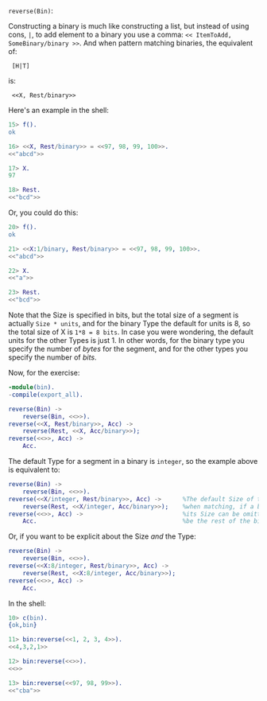 `reverse(Bin)`:

Constructing a binary is much like constructing a list, but instead of using cons, `|`, to add element to a binary you use a comma: `<< ItemToAdd, SomeBinary/binary >>`.  And when pattern matching binaries, the equivalent of:

     [H|T]
    
is: 
 
     <<X, Rest/binary>>

Here's an example in the shell:
```erlang
15> f().                                     
ok

16> <<X, Rest/binary>> = <<97, 98, 99, 100>>.
<<"abcd">>

17> X.
97

18> Rest.
<<"bcd">>
```

Or, you could do this:
```erlang
20> f().
ok

21> <<X:1/binary, Rest/binary>> = <<97, 98, 99, 100>>.
<<"abcd">>

22> X.
<<"a">>

23> Rest.
<<"bcd">>
```
Note that the Size is specified in bits, but the total size of a segment is actually `Size * units`, and for the binary Type the default for units is 8, so the total size of X is `1*8 = 8 bits`.  In case you were wondering, the default units for the other Types is just 1.  In other words, for the binary type you specify the number of *bytes* for the segment, and for the other types you specify the number of *bits*.

Now, for the exercise:

```erlang
-module(bin).
-compile(export_all).

reverse(Bin) ->
    reverse(Bin, <<>>).
reverse(<<X, Rest/binary>>, Acc) ->
    reverse(Rest, <<X, Acc/binary>>);
reverse(<<>>, Acc) ->
    Acc.
```

The default Type for a segment in a binary is `integer`, so the example above is equivalent to:
```erlang
reverse(Bin) ->
    reverse(Bin, <<>>).
reverse(<<X/integer, Rest/binary>>, Acc) ->      %The default Size of the integer Type is 8 bits, and
    reverse(Rest, <<X/integer, Acc/binary>>);    %when matching, if a binary Type is the last segment
reverse(<<>>, Acc) ->                            %its Size can be omitted, and its default Size will
    Acc.                                         %be the rest of the binary that you are matching against.
```

Or, if you want to be explicit about the Size *and* the Type:

```erlang
reverse(Bin) ->
    reverse(Bin, <<>>).
reverse(<<X:8/integer, Rest/binary>>, Acc) ->
    reverse(Rest, <<X:8/integer, Acc/binary>>);
reverse(<<>>, Acc) ->
    Acc.
```

In the shell:
```erlang
10> c(bin).
{ok,bin}

11> bin:reverse(<<1, 2, 3, 4>>).
<<4,3,2,1>>

12> bin:reverse(<<>>).
<<>>

13> bin:reverse(<<97, 98, 99>>).
<<"cba">>
```






